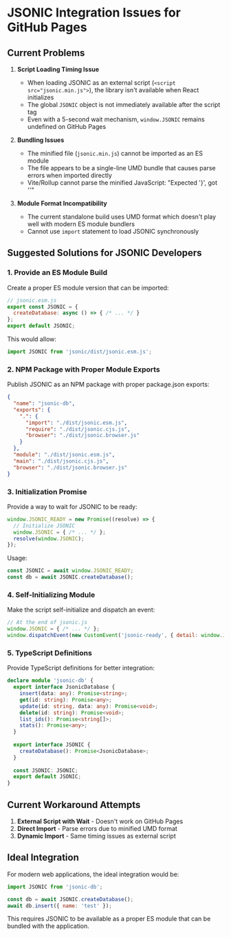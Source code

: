 # JSONIC Integration Issues for GitHub Pages

## Current Problems

1. **Script Loading Timing Issue**
   - When loading JSONIC as an external script (`<script src="jsonic.min.js">`), the library isn't available when React initializes
   - The global `JSONIC` object is not immediately available after the script tag
   - Even with a 5-second wait mechanism, `window.JSONIC` remains undefined on GitHub Pages

2. **Bundling Issues**
   - The minified file (`jsonic.min.js`) cannot be imported as an ES module
   - The file appears to be a single-line UMD bundle that causes parse errors when imported directly
   - Vite/Rollup cannot parse the minified JavaScript: "Expected '}', got '<eof>'"

3. **Module Format Incompatibility**
   - The current standalone build uses UMD format which doesn't play well with modern ES module bundlers
   - Cannot use `import` statement to load JSONIC synchronously

## Suggested Solutions for JSONIC Developers

### 1. Provide an ES Module Build
Create a proper ES module version that can be imported:
```javascript
// jsonic.esm.js
export const JSONIC = {
  createDatabase: async () => { /* ... */ }
};
export default JSONIC;
```

This would allow:
```javascript
import JSONIC from 'jsonic/dist/jsonic.esm.js';
```

### 2. NPM Package with Proper Module Exports
Publish JSONIC as an NPM package with proper package.json exports:
```json
{
  "name": "jsonic-db",
  "exports": {
    ".": {
      "import": "./dist/jsonic.esm.js",
      "require": "./dist/jsonic.cjs.js",
      "browser": "./dist/jsonic.browser.js"
    }
  },
  "module": "./dist/jsonic.esm.js",
  "main": "./dist/jsonic.cjs.js",
  "browser": "./dist/jsonic.browser.js"
}
```

### 3. Initialization Promise
Provide a way to wait for JSONIC to be ready:
```javascript
window.JSONIC_READY = new Promise((resolve) => {
  // Initialize JSONIC
  window.JSONIC = { /* ... */ };
  resolve(window.JSONIC);
});
```

Usage:
```javascript
const JSONIC = await window.JSONIC_READY;
const db = await JSONIC.createDatabase();
```

### 4. Self-Initializing Module
Make the script self-initialize and dispatch an event:
```javascript
// At the end of jsonic.js
window.JSONIC = { /* ... */ };
window.dispatchEvent(new CustomEvent('jsonic-ready', { detail: window.JSONIC }));
```

### 5. TypeScript Definitions
Provide TypeScript definitions for better integration:
```typescript
declare module 'jsonic-db' {
  export interface JsonicDatabase {
    insert(data: any): Promise<string>;
    get(id: string): Promise<any>;
    update(id: string, data: any): Promise<void>;
    delete(id: string): Promise<void>;
    list_ids(): Promise<string[]>;
    stats(): Promise<any>;
  }
  
  export interface JSONIC {
    createDatabase(): Promise<JsonicDatabase>;
  }
  
  const JSONIC: JSONIC;
  export default JSONIC;
}
```

## Current Workaround Attempts

1. **External Script with Wait** - Doesn't work on GitHub Pages
2. **Direct Import** - Parse errors due to minified UMD format
3. **Dynamic Import** - Same timing issues as external script

## Ideal Integration

For modern web applications, the ideal integration would be:

```javascript
import JSONIC from 'jsonic-db';

const db = await JSONIC.createDatabase();
await db.insert({ name: 'test' });
```

This requires JSONIC to be available as a proper ES module that can be bundled with the application.